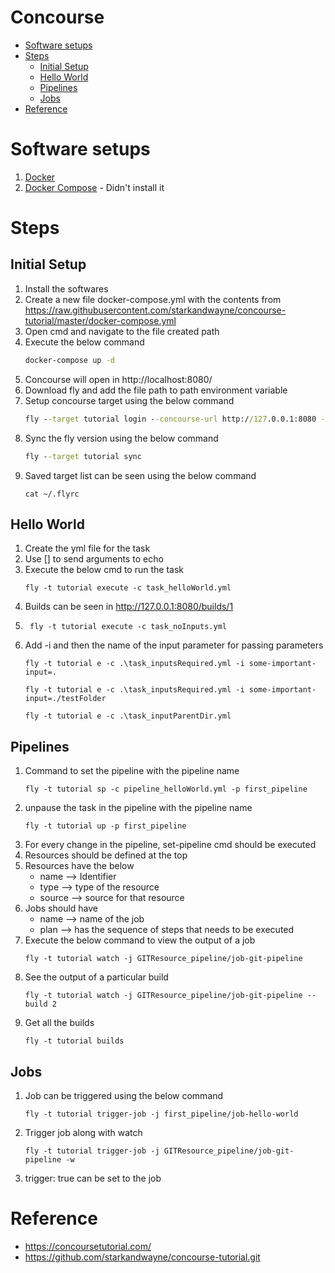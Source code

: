 <h1> Concourse </h1>

- [Software setups](#software-setups)
- [Steps](#steps)
  - [Initial Setup](#initial-setup)
  - [Hello World](#hello-world)
  - [Pipelines](#pipelines)
  - [Jobs](#jobs)
- [Reference](#reference)

# Software setups
1. [Docker](https://www.docker.com/community-edition)
2. [Docker Compose](https://docs.docker.com/compose/install/#install-compose) - Didn't install it

# Steps
## Initial Setup
1. Install the softwares
2. Create a new file  docker-compose.yml with the contents from https://raw.githubusercontent.com/starkandwayne/concourse-tutorial/master/docker-compose.yml
3. Open cmd and navigate to the file created path
4. Execute the below command
    ```cmd
    docker-compose up -d
5. Concourse will open in http://localhost:8080/
6. Download fly and add the file path to path environment variable
7. Setup concourse target using the below command
   ```cmd
   fly --target tutorial login --concourse-url http://127.0.0.1:8080 -u admin -p admin
8. Sync the fly version using the below command
    ```cmd
    fly --target tutorial sync
9. Saved target list can be seen using the below command
    ```
    cat ~/.flyrc
    ```
    
## Hello World
1. Create the yml file for the task
2. Use [] to send arguments to echo
3. Execute the below cmd to run the task
    ```
    fly -t tutorial execute -c task_helloWorld.yml
4. Builds can be seen in http://127.0.0.1:8080/builds/1
5. ``` 
    fly -t tutorial execute -c task_noInputs.yml 
6. Add -i and then the name of the input parameter for passing parameters
    ```
    fly -t tutorial e -c .\task_inputsRequired.yml -i some-important-input=.

    fly -t tutorial e -c .\task_inputsRequired.yml -i some-important-input=./testFolder

    fly -t tutorial e -c .\task_inputParentDir.yml
    ```
## Pipelines
1. Command to set the pipeline with the pipeline name
    ```
    fly -t tutorial sp -c pipeline_helloWorld.yml -p first_pipeline
2. unpause the task in the pipeline with the pipeline name
    ```
    fly -t tutorial up -p first_pipeline
3. For every change in the pipeline, set-pipeline cmd should be executed
4. Resources should be defined at the top
5. Resources have the below
    * name --> Identifier
    * type --> type of the resource
    * source --> source for that resource
6. Jobs should have
    * name --> name of the job
    * plan --> has the sequence of steps that needs to be executed
7. Execute the below command to view the output of a job
    ```
    fly -t tutorial watch -j GITResource_pipeline/job-git-pipeline
8. See the output of a particular build
    ```
    fly -t tutorial watch -j GITResource_pipeline/job-git-pipeline --build 2
9. Get all the builds
    ```
    fly -t tutorial builds
    ```

## Jobs
1. Job can be triggered using the below command
    ```
    fly -t tutorial trigger-job -j first_pipeline/job-hello-world
2. Trigger job along with watch
    ```
    fly -t tutorial trigger-job -j GITResource_pipeline/job-git-pipeline -w
3. trigger: true can be set to the job







# Reference 
* https://concoursetutorial.com/
* https://github.com/starkandwayne/concourse-tutorial.git